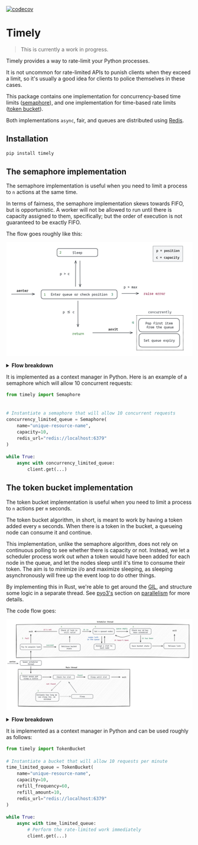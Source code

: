 [![codecov](https://codecov.io/gh/sondrelg/timely/branch/main/graph/badge.svg?token=Q4YJPOFC1F)](https://codecov.io/gh/sondrelg/timely)

# Timely

> This is currently a work in progress.

Timely provides a way to rate-limit your Python processes.

It is not uncommon for rate-limited APIs to punish clients when
they exceed a limit, so it's usually a good idea for clients to police
themselves in these cases.

This package contains one implementation for concurrency-based time limits
([semaphore](https://en.wikipedia.org/wiki/Semaphore_(programming))),
and one implementation for time-based rate limits
([token bucket](https://en.wikipedia.org/wiki/Token_bucket)).

Both implementations `async`, fair, and queues are distributed using [Redis](https://redis.io).

## Installation

```bash
pip install timely
```

## The semaphore implementation

The semaphore implementation is useful when you need to limit a process
to `n` actions at the same time.

In terms of fairness, the semaphore implementation skews towards
FIFO, but is opportunistic. A worker will not be allowed to run until
there is capacity assigned to them, specifically; but the order of
execution is not guaranteed to be exactly FIFO.

The flow goes roughly like this:

<img width=800 heigh=800 src="docs/semaphore.png"></img>

<details>
<summary><b>Flow breakdown</b></summary>
<ol>
<li>Enter queue (<a href="https://redis.io/commands/rpush/">RPUSH</a>*) and get the queue position.

*<small>When using RPUSH, <a href="https://redis.io/commands/lpos/">LPOS</a> will find the first index at O(1),
and the second at O(2), and so on. By using this combination, we're prioritizing quicker access at lower indexes.</small>
</li>
<li>
How long to sleep for depends on our position in the queue. If the capacity of the semaphore is 10, and we are position 15,
then we need 5 places to be freed up before it's our turn. In this case, we sleep 5 * `sleep_duration`, which is 100ms
by default and can be specified when instantiating the Semaphore class.
</li>
<li>
Check our position (<a href="https://redis.io/commands/lpos/">LPOS</a>) and raise an error if the position exceeds
the maximum allowed position (none, by default).
</li>
<li>
After running the rate limited code, we need to clean up the queue entry we added.
We could use a distributed lock to check our position and pop the right index, but that seems needlessly inefficient. Instead, we
just pop the first index, since this will free up capacity in the semaphore for the next process.

There is a potential issue where capacity will never be freed if a process crashes before running aexit. To remedy
this slightly, we specify that the queue should expire after a short period of inactivity.
</li>
</ol>
</details>

It is implemented as a context manager in Python. Here is an example of a semaphore which will allow 10 concurrent requests:

```python
from timely import Semaphore


# Instantiate a semaphore that will allow 10 concurrent requests
concurrency_limited_queue = Semaphore(
    name="unique-resource-name",
    capacity=10,
    redis_url="redis://localhost:6379"
)

while True:
    async with concurrency_limited_queue:
        client.get(...)
```

## The token bucket implementation

The token bucket implementation is useful when you need to limit a process
to `n` actions per `m` seconds.

The token bucket algorithm, in short, is meant to work by having a token added every `m` seconds. When there
is a token in the bucket, a queueing node can consume it and continue.

This implementation, unlike the semaphore algorithm, does not rely on continuous polling to see whether there is
capacity or not. Instead, we let a scheduler process work out *when* a token would have been added for each node
in the queue, and let the nodes sleep until it's time to consume their token. The aim is to minimize i/o and maximize
sleeping, as sleeping asynchronously will free up the event loop to do other things.

By implementing this in Rust, we're able to get around the [GIL](https://realpython.com/python-gil/), and
structure some logic in a separate thread. See [pyo3's](https://pyo3.rs/) section on
[parallelism](https://pyo3.rs/v0.16.4/parallelism.html) for more details.

The code flow goes:

<img width=800 heigh=800 src="docs/token_bucket.png"></img>

<details>
<summary><b>Flow breakdown</b></summary>
<ol>
<li>Enter queue (<a href="https://redis.io/commands/rpush/">RPUSH</a>) and get the queue position*.

Since the scheduler is spawned at the same time as our main thread, and the scheduler cannot queue our node until
we've entered the queue, there is zero percent likelihood that we would find an assigned slot if we checked right away.
Knowing this, we take the opportunity to sleep a little before proceeding. More info about the sleep in the next point.<br>

*<small>The "position" here is not the absolute position of the node in the queue. The scheduler process pops IDs from
the queue when assigning wake-up times (slots), so the position returned when entering the queue is rather an indication
of how close our node is to have a slot assigned to it.
</small>
</li>
<li>
How long to sleep for depends on our position in the queue. As mentioned in the last point, our position is not
the position _in_ the overall queue, but <= our real position. Knowing this we can create a lower-bound answer
to how long we can wait, at minimum, until it's our time to consume a token.

To give an example: if our position is 2, we know that our real position is 2 or more. If tokens are refilled by
1 token at a frequency of once per second, we know we can sleep at least 2 seconds, minus a small margin.
So we that's what we do.
</li>
<li>
If we fail to acquire the lock it should mean the lock is owned. In this case we can safely exit.

The image isn't exactly accurate here though, as we will poll to check that our ID has been scheduled before we actually exit.

We could also fail because Redis is unavailable. We don't currently have handling for this, and assume the above has happened.
</li>
<li>
The lock has an expiration of 1000ms. Between each loop of scheduling we make sure that expiration, minus a buffer, has not been reached.
If it has, we save the bucket state and release the lock.

If we didn't do this, another thread would acquire the lock, and we would start double-scheduling slots.
</li>
<li>
We fetch an amount of nodes, equal to the tokens in the bucket. There's no guarantee that there will be
any node IDs to fetch in the queue; the result will contain `0..n` IDs.
</li>
<li>
It's possible, though unlikely, that the scheduler will finish scheduling all nodes before the main thread
has had time to enter the queue. In a situation where there's only 1 node in the bucket, this could
lead to deadlocks. To prevent this, we make sure, in the scheduler thread, that we've scheduled ourselves before exiting.
</li>
</ol>
</details>

It is implemented as a context manager in Python and can be used roughly as follows:

```python
from timely import TokenBucket

# Instantiate a bucket that will allow 10 requests per minute
time_limited_queue = TokenBucket(
    name="unique-resource-name",
    capacity=10,
    refill_frequency=60,
    refill_amount=10,
    redis_url="redis://localhost:6379"
)

while True:
    async with time_limited_queue:
        # Perform the rate-limited work immediately
        client.get(...)
```
